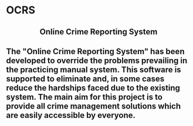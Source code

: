 # OCRS

<h2 style="text-align: center;">Online Crime Reporting System<h2>
The "Online Crime Reporting System" has been developed to override the problems prevailing in the practicing manual system. This software is supported to eliminate and, in some cases reduce the hardships faced due to the existing system.
The main aim for this project is to provide all crime management solutions which are easily accessible by everyone.
